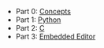  - Part 0: [Concepts](00/)
 - Part 1: [Python](01/)
 - Part 2: [C](02/)
 - Part 3: [Embedded Editor](03/)


<!-- TODO: Classes/OOP -->
<!-- TODO: File I/O -->